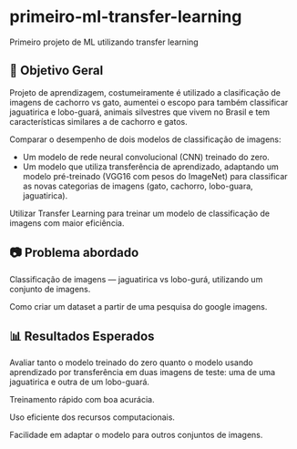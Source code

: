 # primeiro-ml-transfer-learning
Primeiro projeto de ML utilizando transfer learning

## 🎯 Objetivo Geral

Projeto de aprendizagem, costumeiramente é utilizado a clasificação de imagens de cachorro vs gato, aumentei o escopo para também classificar jaguatirica e lobo-guará, animais silvestres que vivem no Brasil e tem características similares a de cachorro e gatos.

Comparar o desempenho de dois modelos de classificação de imagens:
  - Um modelo de rede neural convolucional (CNN) treinado do zero.
  - Um modelo que utiliza transferência de aprendizado, adaptando um modelo pré-treinado (VGG16 com pesos do ImageNet) para classificar as novas categorias de imagens (gato, cachorro, lobo-guara, jaguatirica).

Utilizar Transfer Learning para treinar um modelo de classificação de imagens com maior eficiência.

## 📷 Problema abordado

Classificação de imagens — jaguatirica vs lobo-gurá, utilizando um conjunto de imagens.

Como criar um dataset a partir de uma pesquisa do google imagens.

## 📊 Resultados Esperados

Avaliar tanto o modelo treinado do zero quanto o modelo usando aprendizado por transferência em duas imagens de teste: uma de uma jaguatirica e outra de um lobo-guará.

Treinamento rápido com boa acurácia.

Uso eficiente dos recursos computacionais.

Facilidade em adaptar o modelo para outros conjuntos de imagens.
